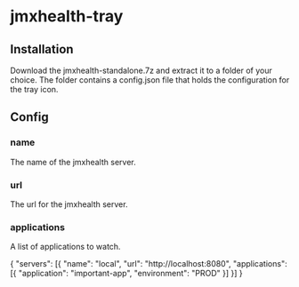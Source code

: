 # jmxhealth-tray

## Installation
Download the jmxhealth-standalone.7z and extract it to a folder of your choice.
The folder contains a config.json file that holds the configuration for the tray icon.

## Config

### name
The name of the jmxhealth server.

### url
The url for the jmxhealth server.

### applications
A list of applications to watch.

{
  "servers": [{
    "name": "local",
    "url": "http://localhost:8080",
    "applications": [{
      "application": "important-app",
      "environment": "PROD"
    }]
  }]
}
